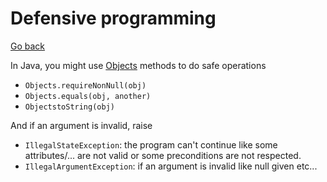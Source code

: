 # Defensive programming

[Go back](../../../../../../programming-languages/high-level/java/_old/index.md#tests-with-junit)

In Java, you might use [Objects](https://docs.oracle.com/javase/8/docs/api/java/util/Objects.html) methods to do safe operations

* `Objects.requireNonNull(obj)`
* `Objects.equals(obj, another)`
* `ObjectstoString(obj)`

And if an argument is invalid, raise

* `IllegalStateException`: the program can't continue like some attributes/... are not valid or some preconditions are not respected.
* `IllegalArgumentException`: if an argument is invalid like null given etc...